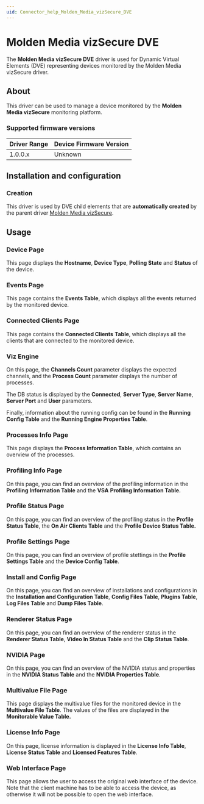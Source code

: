 ```yaml
---
uid: Connector_help_Molden_Media_vizSecure_DVE
---
```


# Molden Media vizSecure DVE

The **Molden Media vizSecure DVE** driver is used for Dynamic Virtual Elements (DVE) representing devices monitored by the Molden Media vizSecure driver.

## About

This driver can be used to manage a device monitored by the **Molden Media vizSecure** monitoring platform.

### Supported firmware versions

| **Driver Range** | **Device Firmware Version** |
|------------------|-----------------------------|
| 1.0.0.x          | Unknown                     |

## Installation and configuration

### Creation

This driver is used by DVE child elements that are **automatically created** by the parent driver [Molden Media vizSecure](xref:Connector_help_Molden_Media_vizSecure).

## Usage

### Device Page

This page displays the **Hostname**, **Device Type**, **Polling State** and **Status** of the device.

### Events Page

This page contains the **Events Table**, which displays all the events returned by the monitored device.

### Connected Clients Page

This page contains the **Connected Clients** **Table**, which displays all the clients that are connected to the monitored device.

### Viz Engine

On this page, the **Channels Count** parameter displays the expected channels, and the **Process Count** parameter displays the number of processes.

The DB status is displayed by the **Connected**, **Server Type**, **Server Name**, **Server Port** and **User** parameters.

Finally, information about the running config can be found in the **Running Config Table** and the **Running Engine Properties Table**.

### Processes Info Page

This page displays the **Process Information Table**, which contains an overview of the processes.

### Profiling Info Page

On this page, you can find an overview of the profiling information in the **Profiling Information Table** and the **VSA** **Profiling Information Table.**

### Profile Status Page

On this page, you can find an overview of the profiling status in the **Profile Status Table**, the **On Air Clients Table** and the **Profile Device Status Table.**

### Profile Settings Page

On this page, you can find an overview of profile stettings in the **Profile Settings Table** and the **Device Config Table**.

### Install and Config Page

On this page, you can find an overview of installations and configurations in the **Installation and Configuration Table**, **Config Files Table**, **Plugins Table**, **Log Files Table** and **Dump Files Table**.

### Renderer Status Page

On this page, you can find an overview of the renderer status in the **Renderer Status Table**, **Video In Status Table** and the **Clip Status Table**.

### NVIDIA Page

On this page, you can find an overview of the NVIDIA status and properties in the **NVIDIA Status Table** and the **NVIDIA Properties Table**.

### Multivalue File Page

This page displays the multivalue files for the monitored device in the **Multivalue File Table**. The values of the files are displayed in the **Monitorable Value Table.**

### License Info Page

On this page, license information is displayed in the **License Info Table**, **License Status Table** and **Licensed Features Table**.

### Web Interface Page

This page allows the user to access the original web interface of the device. Note that the client machine has to be able to access the device, as otherwise it will not be possible to open the web interface.
